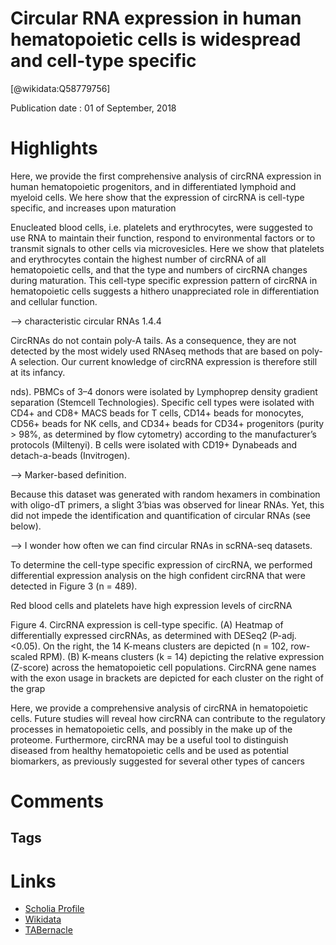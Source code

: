 
Circular RNA expression in human hematopoietic cells is widespread and cell-type specific
=========================================================================================
  
  [@wikidata:Q58779756]  
  
Publication date : 01 of September, 2018  

# Highlights


Here, we provide the first comprehensive analysis
of circRNA expression in human hematopoietic progenitors, and in differentiated lymphoid and myeloid
cells. We here show that the expression of circRNA
is cell-type specific, and increases upon maturation

Enucleated
blood cells, i.e. platelets and erythrocytes, were suggested to use RNA to maintain their function, respond to environmental factors or to transmit signals
to other cells via microvesicles. Here we show that
platelets and erythrocytes contain the highest number of circRNA of all hematopoietic cells, and that
the type and numbers of circRNA changes during
maturation. This cell-type specific expression pattern of circRNA in hematopoietic cells suggests a
hithero unappreciated role in differentiation and cellular function.


--> characteristic circular RNAs 1.4.4

CircRNAs do not contain poly-A tails. As a consequence, they are not detected
by the most widely used RNAseq methods that are based
on poly-A selection. Our current knowledge of circRNA expression is therefore still at its infancy.



nds). PBMCs of 3–4 donors were isolated by
Lymphoprep density gradient separation (Stemcell Technologies). Specific cell types were isolated with CD4+ and
CD8+ MACS beads for T cells, CD14+ beads for monocytes, CD56+ beads for NK cells, and CD34+ beads for
CD34+ progenitors (purity > 98%, as determined by flow
cytometry) according to the manufacturer’s protocols (Miltenyi). B cells were isolated with CD19+ Dynabeads and
detach-a-beads (Invitrogen).


--> Marker-based definition.

Because
this dataset was generated with random hexamers in combination with oligo-dT primers, a slight 3’bias was observed
for linear RNAs. Yet, this did not impede the identification
and quantification of circular RNAs (see below).

--> I wonder how often we can find circular RNAs in scRNA-seq datasets.


To determine the cell-type specific expression of circRNA,
we performed differential expression analysis on the high
confident circRNA that were detected in Figure 3 (n = 489).


Red blood cells and platelets have high expression levels of
circRNA

Figure 4. CircRNA expression is cell-type specific. (A) Heatmap of differentially expressed circRNAs, as determined with DESeq2 (P-adj.<0.05). On the
right, the 14 K-means clusters are depicted (n = 102, row-scaled RPM). (B) K-means clusters (k = 14) depicting the relative expression (Z-score) across
the hematopoietic cell populations. CircRNA gene names with the exon usage in brackets are depicted for each cluster on the right of the grap

Here, we provide a comprehensive analysis of circRNA in
hematopoietic cells. Future studies will reveal how circRNA
can contribute to the regulatory processes in hematopoietic
cells, and possibly in the make up of the proteome. Furthermore, circRNA may be a useful tool to distinguish diseased
from healthy hematopoietic cells and be used as potential
biomarkers, as previously suggested for several other types
of cancers 



# Comments

## Tags

# Links
  
 * [Scholia Profile](https://scholia.toolforge.org/work/Q58779756)  
 * [Wikidata](https://www.wikidata.org/wiki/Q58779756)  
 * [TABernacle](https://tabernacle.toolforge.org/?#/tab/manual/Q58779756/P921%3BP4510)  
